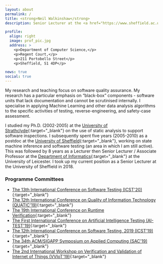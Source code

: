 ```yaml
---
layout: about
permalink: /
title: <strong>Neil Walkinshaw</strong>
description: Senior Lecturer at the <a href="https://www.sheffield.ac.uk/dcs/indexdcs">Department of Computer Science</a>, at the University of Sheffield.

profile:
  align: right
  image: prof_pic.jpg
  address: >
    <p>Department of Computer Science,</p>
    <p>Regent Court,</p>
    <p>211 Portobello Street</p>
    <p>Sheffield, S1 4DP</p>

news: true
social: true
---
```


My research and teaching focus on software quality assurance. My research has a particular emphasis on “black-box” components - software units that lack documentation and cannot be scrutinised internally. I specialise in applying Machine Learning and other data analysis algorithms to the specific activities of testing, reverse-engineering, and safety-case assessment.

I studied my Ph.D. (2002-2005) at the [University of Strathclyde](https://www.strath.ac.uk/science/computerinformationsciences/){:target="\_blank"} on the use of static analysis to support software inspections. I subsequently spent five years (2005-2010) as a postdoc at the [University of Sheffield](https://www.sheffield.ac.uk/dcs/indexdcs){:target="\_blank"}, working on state machine inference and software testing (an area in which I am still active). This was followed by 8 years as a Lecturer then Senior Lecturer / Associate Professor at the [Department of Informatics](https://www2.le.ac.uk/departments/informatics){:target="\_blank"} at the University of Leicester. I took up my current position as a Senior Lecturer at the University of Sheffield in 2018.

### Programme Committees

* [The 13th International Conference on Software Testing (ICST'20)](http://www.icst2020.info/){:target="\_blank"}
* [The 12th International Conference on Quality of Information Technology (QUATIC'19)](https://sites.google.com/view/quatic2019/home?authuser=0){:target="\_blank"}
* [The 19th International Conference on Runtime Verification](https://www.react.uni-saarland.de/rv2019/){:target="\_blank"}
* [The First International Conference on Artificial Intelligence Testing (AI-TEST'19)](http://ieeeaitests.com/){:target="\_blank"}
* [The 12th International Conference on Software Testing, 2019 (ICST'19)](http://icst2019.xjtu.edu.cn/){:target="\_blank"}
* [The 34th ACM/SIGAPP Symposium on Applied Computing (SAC'19)](https://www.sigapp.org/sac/sac2019/){:target="\_blank"}
* [The 2nd International Workshop on Verification and Validation of Internet of Things (VVIoT'19)](https://web.fe.up.pt/~vviot2019/){:target="\_blank"}
